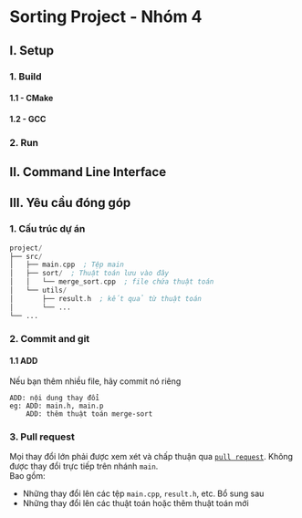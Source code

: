 # Sorting Project - Nhóm 4
## I. Setup
### 1. Build
#### 1.1 - CMake
#### 1.2 - GCC
### 2. Run
## II. Command Line Interface
## III. Yêu cầu đóng góp
### 1. Cấu trúc dự án
```asm
project/
├── src/
│   ├── main.cpp  ; Tệp main
│   ├── sort/  ; Thuật toán lưu vào đây
│   │   └── merge_sort.cpp  ; file chứa thuật toán
│   └── utils/
│       ├── result.h  ; kết quả từ thuật toán
│       └── ...
└── ...
```
### 2. Commit and git
#### 1.1 ADD
Nếu bạn thêm nhiều file, hãy commit nó riêng
```
ADD: nội dung thay đổi 
eg: ADD: main.h, main.p
    ADD: thêm thuật toán merge-sort
```

### 3. Pull request
Mọi thay đổi lớn phải được xem xét và chấp thuận qua [`pull request`](https://github.com/fit-k23/sorting_group_project/pulls). Không được thay đổi trực tiếp trên nhánh `main`.<br>
Bao gồm:
- Những thay đổi lên các tệp `main.cpp`, `result.h`, etc. Bổ sung sau
- Những thay đổi lên các thuật toán hoặc thêm thuật toán mới
